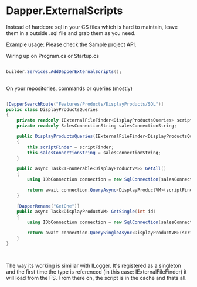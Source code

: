 # Dapper.ExternalScripts
Instead of hardcore sql in your CS files which is hard to maintain, leave them in a outside .sql file and grab them as you need.


Example usage: Please check the Sample project API.

Wiring up on Program.cs or Startup.cs

```csharp

builder.Services.AddDapperExternalScripts();
   
```

On your repositories, commands or queries (mostly)
```csharp

[DapperSearchRoute("Features/Products/DisplayProducts/SQL")]
public class DisplayProductsQueries
{
    private readonly IExternalFileFinder<DisplayProductsQueries> scriptFinder;
    private readonly SalesConnectionString salesConnectionString;

    public DisplayProductsQueries(IExternalFileFinder<DisplayProductsQueries> scriptFinder, SalesConnectionString salesConnectionString)
    {
        this.scriptFinder = scriptFinder;
        this.salesConnectionString = salesConnectionString;
    }

    public async Task<IEnumerable<DisplayProductVM>> GetAll()
    {
        using IDbConnection connection = new SqlConnection(salesConnectionString.Value);

        return await connection.QueryAsync<DisplayProductVM>(scriptFinder.GetCurrentScript()); // instead of hardcoded SQL it already loaded GetAll.sql from the folder above
    }

    [DapperRename("GetOne")]
    public async Task<DisplayProductVM> GetSingle(int id)
    {
        using IDbConnection connection = new SqlConnection(salesConnectionString.Value);

        return await connection.QuerySingleAsync<DisplayProductVM>(scriptFinder.GetCurrentScript(), new { id = id }); // instead of hardcoded SQL it already loaded GetOne.sql from the folder above
    }
}

   
```

The way its working is similiar with ILogger<T>. It's registered as a singleton and the first time the type is referenced (in this case: IExternalFileFinder<DisplayProductsQueries>) it will load from the FS.
From there on, the script is in the cache and thats all.
  
```
